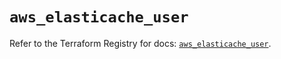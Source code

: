 # `aws_elasticache_user`

Refer to the Terraform Registry for docs: [`aws_elasticache_user`](https://registry.terraform.io/providers/hashicorp/aws/6.3.0/docs/resources/elasticache_user).

